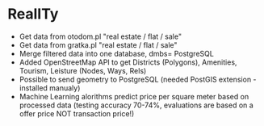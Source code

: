 # RealITy

- Get data from otodom.pl "real estate / flat / sale"
- Get data from gratka.pl "real estate / flat / sale"
- Merge filtered data into one database, dmbs= PostgreSQL
- Added OpenStreetMap API to get Districts (Polygons), Amenities, Tourism, Leisture (Nodes, Ways, Rels)
- Possible to send geometry to PostgreSQL (needed PostGIS extension - installed manualy)
- Machine Learning alorithms predict price per square meter based on processed data (testing accuracy 70-74%, evaluations are based on a offer price NOT transaction price!)
